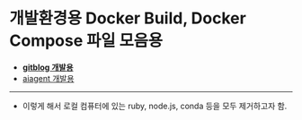 # 개발환경용 Docker Build, Docker Compose 파일 모음용
- [**gitblog 개발용**](https://github.com/NeatyNut/docker/blob/main/gitblog/README.md)
- [aiagent 개발용](https://github.com/NeatyNut/docker/blob/main/aiagent/README.md)
---
- 이렇게 해서 로컬 컴퓨터에 있는 ruby, node.js, conda 등을 모두 제거하고자 함.